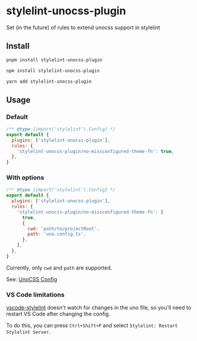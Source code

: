 # stylelint-unocss-plugin
Set (in the future) of rules to extend unocss support in stylelint

## Install

```sh
pnpm install stylelint-unocss-plugin
```

```sh
npm install stylelint-unocss-plugin
```

```sh
yarn add stylelint-unocss-plugin
```

## Usage

### Default

```js
/** @type {import('stylelint').Config} */
export default {
  plugins: ['stylelint-unocss-plugin'],
  rules: {
    'stylelint-unocss-plugin/no-missconfigured-theme-fn': true,
  },
}
```

### With options

```js
/** @type {import('stylelint').Config} */
export default {
  plugins: ['stylelint-unocss-plugin'],
  rules: {
    'stylelint-unocss-plugin/no-missconfigured-theme-fn': [
      true,
      {
        cwd: 'path/to/projectRoot',
        path: 'uno.config.ts',
      },
    ],
  },
}
```

Currently, only `cwd` and `path` are supported.

See: [UnoCSS Config](https://github.com/unocss/unocss/blob/919bdc43b5b650b73edec614220c9c3ff3758460/packages-engine/config/src/index.ts#L10-L15)

### VS Code limitations

[vscode-stylelint](https://github.com/stylelint/vscode-stylelint) doesn't watch for changes in the uno file, so you'll need to restart VS Code after changing the config.

To do this, you can press `Ctrl+Shift+P` and select `Stylelint: Restart Stylelint Server`.
